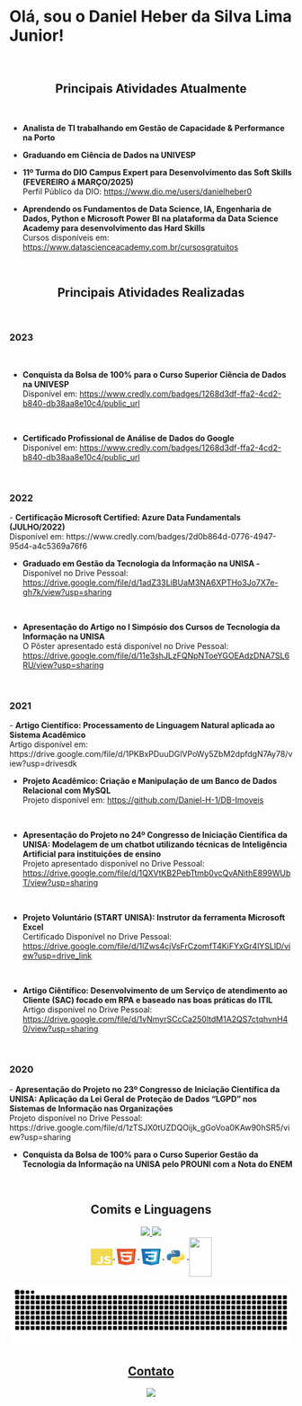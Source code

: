 # Olá, sou o Daniel Heber da Silva Lima Junior!

<br>

 <h2 align="center">Principais Atividades Atualmente</h2>

 <br>
 
 - <b> Analista de TI trabalhando em Gestão de Capacidade & Performance na Porto </b> <br>

 - <b> Graduando em Ciência de Dados na UNIVESP </b> <br>

 - <b> 11º Turma do DIO Campus Expert para Desenvolvimento das Soft Skills (FEVEREIRO á MARÇO/2025) </b> <br>
   Perfil Público da DIO: https://www.dio.me/users/danielheber0

- <b> Aprendendo os Fundamentos de Data Science, IA, Engenharia de Dados, Python e Microsoft Power BI na plataforma da Data Science Academy para desenvolvimento das Hard Skills </b> <br>
  Cursos disponíveis em: https://www.datascienceacademy.com.br/cursosgratuitos

<br>

 <h2 align="center">Principais Atividades Realizadas</h2>

 <br>

<h3> 2023 </h3>

<br>

   - <b> Conquista da Bolsa de 100% para o Curso Superior Ciência de Dados na UNIVESP </b> <br>
 Disponível em: https://www.credly.com/badges/1268d3df-ffa2-4cd2-b840-db38aa8e10c4/public_url
<br>

   - <b> Certificado Profissional de Análise de Dados do Google </b> <br>
 Disponível em: https://www.credly.com/badges/1268d3df-ffa2-4cd2-b840-db38aa8e10c4/public_url
<br>

<h3> 2022 </h3>
  - <b> Certificação Microsoft Certified: Azure Data Fundamentals (JULHO/2022) </b><br>
 Disponível em: https://www.credly.com/badges/2d0b864d-0776-4947-95d4-a4c5369a76f6
<br>

   - <b> Graduado em Gestão da Tecnologia da Informação na UNISA - </b><br>
 Disponível no Drive Pessoal: https://drive.google.com/file/d/1adZ33LiBUaM3NA6XPTHo3Jo7X7e-gh7k/view?usp=sharing
<br>

   - <b> Apresentação do Artigo no I Simpósio dos Cursos de Tecnologia da Informação na UNISA </b><br>
  O Pôster apresentado está disponível no Drive Pessoal: https://drive.google.com/file/d/11e3shJLzFQNpNToeYGOEAdzDNA7SL6RU/view?usp=sharing
<br>

<h3> 2021 </h3>
 - <b> Artigo Científico: Processamento de Linguagem Natural aplicada ao Sistema Acadêmico </b> <br>
 Artigo disponível em: https://drive.google.com/file/d/1PKBxPDuuDGlVPoWy5ZbM2dpfdgN7Ay78/view?usp=drivesdk
<br>

 - <b> Projeto Acadêmico: Criação e Manipulação de um Banco de Dados Relacional com MySQL </b> <br>
 Projeto disponível em: https://github.com/Daniel-H-1/DB-Imoveis
<br>

 - <b> Apresentação do Projeto no 24º Congresso de Iniciação Científica da UNISA: Modelagem de um chatbot utilizando técnicas de Inteligência Artificial para instituições de ensino</b> <br>
 Projeto apresentado disponível no Drive Pessoal: https://drive.google.com/file/d/1QXVtKB2PebTtmb0vcQvANithE899WUbT/view?usp=sharing
<br>

 - <b> Projeto Voluntário (START UNISA): Instrutor da ferramenta Microsoft Excel </b> <br>
   Certificado Disponível no Drive Pessoal: https://drive.google.com/file/d/1lZws4cjVsFrCzomfT4KiFYxGr4lYSLlD/view?usp=drive_link
<br>

 - <b> Artigo Ciêntífico: Desenvolvimento de um Serviço de atendimento ao Cliente (SAC) focado em RPA e baseado nas boas práticas do ITIL</b> <br>
 Artigo disponível no Drive Pessoal: https://drive.google.com/file/d/1vNmyrSCcCa250ltdM1A2QS7ctqhvnH40/view?usp=sharing
<br>

<h3> 2020 </h3>
 - <b> Apresentação do Projeto no 23º Congresso de Iniciação Científica da UNISA: Aplicação da Lei Geral de Proteção de Dados “LGPD” nos Sistemas de Informação nas Organizações </b> <br>
 Projeto disponível no Drive Pessoal: https://drive.google.com/file/d/1zTSJX0tUZDQOijk_gGoVoa0KAw90hSR5/view?usp=sharing
<br>

 - <b> Conquista da Bolsa de 100% para o Curso Superior Gestão da Tecnologia da Informação na UNISA pelo PROUNI com a Nota do ENEM </b> <br>
<br>

<h2 align="center"> Comits e Linguagens </h2>

<div align="center">
  <a href="https://github.com/Daniel-H-1">
  <img height="180em" src="https://github-readme-stats.vercel.app/api?username=Daniel-H-1&show_icons=true&theme=dark&include_all_commits=true&count_private=true"/>
  <img height="180em" src="https://github-readme-stats.vercel.app/api/top-langs/?username=Daniel-H-1&layout=compact&langs_count=7&theme=dark"/>
</div>
<div style="display: inline_block" ALIGN="center">
  <img align="center" alt="Rafa-Js" height="30" width="40" src="https://raw.githubusercontent.com/devicons/devicon/master/icons/javascript/javascript-plain.svg">
  <img align="center" alt="HTML" height="30" width="40" src="https://raw.githubusercontent.com/devicons/devicon/master/icons/html5/html5-original.svg">
  <img align="center" alt="CSS" height="30" width="40" src="https://raw.githubusercontent.com/devicons/devicon/master/icons/css3/css3-original.svg">
  <img align="center" alt="Python" height="30" width="40" src="https://raw.githubusercontent.com/devicons/devicon/master/icons/python/python-original.svg">
  <img align="center" height="70" width="40" img src="https://cdn.jsdelivr.net/gh/devicons/devicon/icons/mysql/mysql-original-wordmark.svg" />
</div>
<div align="center">

  ![snake animation](https://github.com/Daniel-H-1/Daniel-H-1/blob/output/github-contribution-grid-snake-dark.svg)
  
</div>
<h2></h2>

<h2 align="center">Contato</h2>
<div align="center">
 <a target=_blank href="https://www.linkedin.com/in/daniel-h-s-l-junior">
  <img src="https://img.shields.io/badge/LinkedIn-0077B5?style=for-the-badge&logo=linkedin&logoColor=white"></a>
</div>
